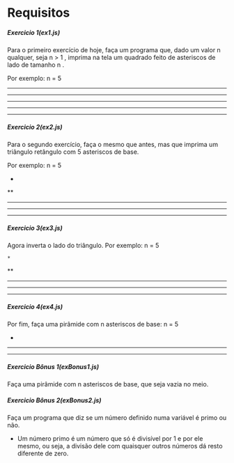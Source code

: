 # Requisitos

##### Exercicio 1(ex1.js)

Para o primeiro exercício de hoje, faça um programa que, dado um valor n qualquer, seja n > 1 , imprima na tela um quadrado feito de asteriscos de lado de tamanho n .

Por exemplo:
n = 5

 *****
 *****
 *****
 *****
 *****

##### Exercicio 2(ex2.js)

Para o segundo exercício, faça o mesmo que antes, mas que imprima um triângulo retângulo com 5 asteriscos de base.

Por exemplo:
n = 5

*
**
***
****
*****

##### Exercicio 3(ex3.js)

Agora inverta o lado do triângulo. Por exemplo:
n = 5

    *
   **
  ***
 ****
*****

##### Exercicio 4(ex4.js)

Por fim, faça uma pirâmide com n asteriscos de base:
n = 5

  *
 ***
*****

##### Exercicio Bônus 1(exBonus1.js)

Faça uma pirâmide com n asteriscos de base, que seja vazia no meio.

##### Exercicio Bônus 2(exBonus2.js)

Faça um programa que diz se um número definido numa variável é primo ou não.

* Um número primo é um número que só é divisível por 1 e por ele mesmo, ou seja, a divisão dele com quaisquer outros números dá resto diferente de zero.
